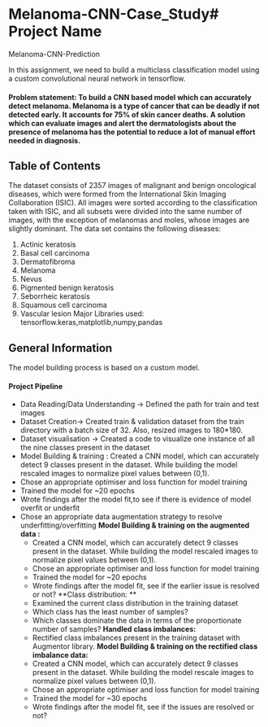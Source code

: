 # Melanoma-CNN-Case_Study# Project Name
Melanoma-CNN-Prediction

In this assignment, we need to build a multiclass classification model using a custom convolutional neural network in tensorflow. 
 

#### Problem statement: To build a CNN based model which can accurately detect melanoma. Melanoma is a type of cancer that can be deadly if not detected early. It accounts for 75% of skin cancer deaths. A solution which can evaluate images and alert the dermatologists about the presence of melanoma has the potential to reduce a lot of manual effort needed in diagnosis.

## Table of Contents
The dataset consists of 2357 images of malignant and benign oncological diseases, which were formed from the International Skin Imaging Collaboration (ISIC). All images were sorted according to the classification taken with ISIC, and all subsets were divided into the same number of images, with the exception of melanomas and moles, whose images are slightly dominant.
The data set contains the following diseases:

1. Actinic keratosis
2. Basal cell carcinoma
3. Dermatofibroma
4. Melanoma
5. Nevus
6. Pigmented benign keratosis
7. Seborrheic keratosis
8. Squamous cell carcinoma
9. Vascular lesion
Major Libraries used:
tensorflow.keras,matplotlib,numpy,pandas

<!-- You can include any other section that is pertinent to your problem -->

## General Information
The model building process is based on a custom model.

#### Project Pipeline
- Data Reading/Data Understanding → Defined the path for train and test images 
- Dataset Creation→ Created train & validation dataset from the train directory with a batch size of 32. Also, resized images to 180*180.
- Dataset visualisation → Created a code to visualize one instance of all the nine classes present in the dataset 
- Model Building & training : 
    Created a CNN model, which can accurately detect 9 classes present in the dataset. While building the model rescaled images to normalize pixel values between (0,1).
- Chose an appropriate optimiser and loss function for model training
- Trained the model for ~20 epochs
- Wrote findings after the model fit,to see if there is evidence of model overfit or underfit
- Chose an appropriate data augmentation strategy to resolve underfitting/overfitting 
**Model Building & training on the augmented data :**
  - Created a CNN model, which can accurately detect 9 classes present in the dataset. While building the model rescaled images to normalize pixel values between (0,1).
  - Chose an appropriate optimiser and loss function for model training
  - Trained the model for ~20 epochs
  - Wrote findings after the model fit, see if the earlier issue is resolved or not?
**Class distribution: **
  - Examined the current class distribution in the training dataset 
  - Which class has the least number of samples?
  - Which classes dominate the data in terms of the proportionate number of samples?
**Handled class imbalances:** 
  - Rectified class imbalances present in the training dataset with Augmentor library.
**Model Building & training on the rectified class imbalance data:**
  - Created a CNN model, which can accurately detect 9 classes present in the dataset. While building the model rescale images to normalize pixel values between (0,1).
  - Chose an appropriate optimiser and loss function for model training
  - Trained the model for ~30 epochs
  - Wrote findings after the model fit, see if the issues are resolved or not?
 
